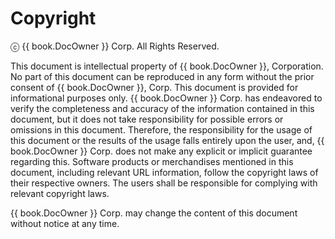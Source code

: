 ﻿# Copyright

ⓒ {{ book.DocOwner }} Corp. All Rights Reserved.

This document is intellectual property of {{ book.DocOwner }}, Corporation. No part of this document can be reproduced in any form without the prior consent of {{ book.DocOwner }}, Corp.
This document is provided for informational purposes only. {{ book.DocOwner }} Corp. has endeavored to verify the completeness and accuracy of the information contained in this document, but it does not take responsibility for possible errors or omissions in this document. Therefore, the responsibility for the usage of this document or the results of the usage falls entirely upon the user, and, {{ book.DocOwner }} Corp. does not make any explicit or implicit guarantee regarding this. Software products or merchandises mentioned in this document, including relevant URL information, follow the copyright laws of their respective owners. The users shall be responsible for complying with relevant copyright laws.

{{ book.DocOwner }} Corp. may change the content of this document without notice at any time.

